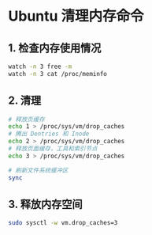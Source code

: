 # Ubuntu 清理内存命令     

## 1. 检查内存使用情况     

~~~bash
watch -n 3 free -m
watch -n 3 cat /proc/meminfo
~~~
 
## 2. 清理    

~~~bash
# 释放页缓存
echo 1 > /proc/sys/vm/drop_caches
# 腾出 Dentries 和 Inode
echo 2 > /proc/sys/vm/drop_caches
# 释放页面缓存，工具和索引节点
echo 3 > /proc/sys/vm/drop_caches

# 刷新文件系统缓冲区
sync
~~~
  

## 3. 释放内存空间   

~~~bash
sudo sysctl -w vm.drop_caches=3
~~~

